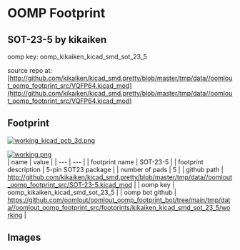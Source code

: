 # OOMP Footprint  
## SOT-23-5  by kikaiken  
  
oomp key: oomp_kikaiken_kicad_smd_sot_23_5  
  
source repo at: [http://github.com/kikaiken/kicad_smd.pretty/blob/master/tmp/data//oomlout_oomp_footprint_src/VQFP64.kicad_mod](http://github.com/kikaiken/kicad_smd.pretty/blob/master/tmp/data//oomlout_oomp_footprint_src/VQFP64.kicad_mod)  
## Footprint  
  
[![working_kicad_pcb_3d.png](working_kicad_pcb_3d_600.png)](working_kicad_pcb_3d.png)  
  
[![working.png](working_600.png)](working.png)  
| name | value | 
| --- | --- | 
| footprint name | SOT-23-5 | 
| footprint description | 5-pin SOT23 package | 
| number of pads | 5 | 
| github path | http://github.com/kikaiken/kicad_smd.pretty/blob/master/tmp/data//oomlout_oomp_footprint_src/SOT-23-5.kicad_mod | 
| oomp key | oomp_kikaiken_kicad_smd_sot_23_5 | 
| oomp bot github | https://github.com/oomlout/oomlout_oomp_footprint_bot/tree/main/tmp/data//oomlout_oomp_footprint_src/footprints/kikaiken_kicad_smd_sot_23_5/working | 
## Images  
